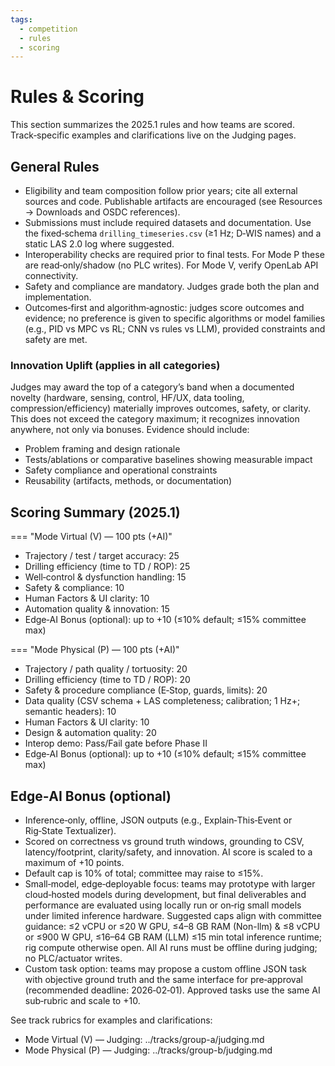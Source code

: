```yaml
---
tags:
  - competition
  - rules
  - scoring
---
```


# Rules & Scoring

This section summarizes the 2025.1 rules and how teams are scored. Track‑specific examples and clarifications live on the Judging pages.

## General Rules

- Eligibility and team composition follow prior years; cite all external sources and code. Publishable artifacts are encouraged (see Resources → Downloads and OSDC references).
- Submissions must include required datasets and documentation. Use the fixed‑schema `drilling_timeseries.csv` (≥1 Hz; D‑WIS names) and a static LAS 2.0 log where suggested.
- Interoperability checks are required prior to final tests. For Mode P these are read‑only/shadow (no PLC writes). For Mode V, verify OpenLab API connectivity.
- Safety and compliance are mandatory. Judges grade both the plan and implementation.
- Outcomes‑first and algorithm‑agnostic: judges score outcomes and evidence; no preference is given to specific algorithms or model families (e.g., PID vs MPC vs RL; CNN vs rules vs LLM), provided constraints and safety are met.

### Innovation Uplift (applies in all categories)

Judges may award the top of a category’s band when a documented novelty (hardware, sensing, control, HF/UX, data tooling, compression/efficiency) materially improves outcomes, safety, or clarity. This does not exceed the category maximum; it recognizes innovation anywhere, not only via bonuses. Evidence should include:

- Problem framing and design rationale
- Tests/ablations or comparative baselines showing measurable impact
- Safety compliance and operational constraints
- Reusability (artifacts, methods, or documentation)

## Scoring Summary (2025.1)

=== "Mode Virtual (V) — 100 pts (+AI)"

- Trajectory / test / target accuracy: 25
- Drilling efficiency (time to TD / ROP): 25
- Well‑control & dysfunction handling: 15
- Safety & compliance: 10
- Human Factors & UI clarity: 10
- Automation quality & innovation: 15
- Edge‑AI Bonus (optional): up to +10 (≤10% default; ≤15% committee max)

=== "Mode Physical (P) — 100 pts (+AI)"

- Trajectory / path quality / tortuosity: 20
- Drilling efficiency (time to TD / ROP): 20
- Safety & procedure compliance (E‑Stop, guards, limits): 20
- Data quality (CSV schema + LAS completeness; calibration; 1 Hz+; semantic headers): 10
- Human Factors & UI clarity: 10
- Design & automation quality: 20
- Interop demo: Pass/Fail gate before Phase II
- Edge‑AI Bonus (optional): up to +10 (≤10% default; ≤15% committee max)

## Edge‑AI Bonus (optional)

- Inference‑only, offline, JSON outputs (e.g., Explain‑This‑Event or Rig‑State Textualizer).
- Scored on correctness vs ground truth windows, grounding to CSV, latency/footprint, clarity/safety, and innovation. AI score is scaled to a maximum of +10 points.
- Default cap is 10% of total; committee may raise to ≤15%.
- Small‑model, edge‑deployable focus: teams may prototype with larger cloud‑hosted models during development, but final deliverables and performance are evaluated using locally run or on‑rig small models under limited inference hardware. Suggested caps align with committee guidance: ≤2 vCPU or ≤20 W GPU, ≤4–8 GB RAM (Non-llm) &  ≤8 vCPU or ≤900 W GPU, ≤16–64 GB RAM (LLM) ≤15 min total inference runtime; rig compute otherwise open. All AI runs must be offline during judging; no PLC/actuator writes.
- Custom task option: teams may propose a custom offline JSON task with objective ground truth and the same interface for pre‑approval (recommended deadline: 2026‑02‑01). Approved tasks use the same AI sub‑rubric and scale to +10.

See track rubrics for examples and clarifications:

- Mode Virtual (V) — Judging: ../tracks/group-a/judging.md
- Mode Physical (P) — Judging: ../tracks/group-b/judging.md
